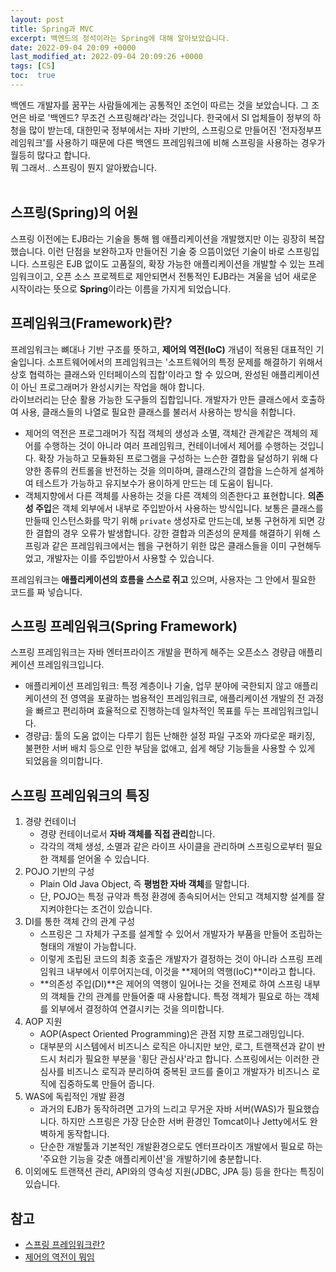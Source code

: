 ```yaml
---
layout: post
title: Spring과 MVC
excerpt: 백엔드의 정석이라는 Spring에 대해 알아보았습니다.
date: 2022-09-04 20:09 +0000
last_modified_at: 2022-09-04 20:09:26 +0000
tags: [CS]
toc:  true
---
```


백엔드 개발자를 꿈꾸는 사람들에게는 공통적인 조언이 따르는 것을 보았습니다. 그 조언은 바로 '백엔드? 무조건 스프링해라'라는 것입니다. 한국에서 SI 업체들이 정부의 하청을 많이 받는데, 대한민국 정부에서는 자바 기반의, 스프링으로 만들어진 '전자정부프레임워크'를 사용하기 때문에 다른 백엔드 프레임워크에 비해 스프링을 사용하는 경우가 월등히 많다고 합니다.<br>
뭐 그래서.. 스프링이 뭔지 알아봤습니다.<br><br>

## 스프링(Spring)의 어원

스프링 이전에는 EJB라는 기술을 통해 웹 애플리케이션을 개발했지만 이는 굉장히 복잡했습니다. 이런 단점을 보완하고자 만들어진 기술 중 으뜸이었던 기술이 바로 스프링입니다. 스프링은 EJB 없이도 고품질의, 확장 가능한 애플리케이션을 개발할 수 있는 프레임워크이고, 오픈 소스 프로젝트로 제안되면서 전통적인 EJB라는 겨울을 넘어 새로운 시작이라는 뜻으로 **Spring**이라는 이름을 가지게 되었습니다.

## 프레임워크(Framework)란?

프레임워크는 뼈대나 기반 구조를 뜻하고, **제어의 역전(IoC)** 개념이 적용된 대표적인 기술입니다. 소프트웨어에서의 프레임워크는 '소프트웨어의 특정 문제를 해결하기 위해서 상호 협력하는 클래스와 인터페이스의 집합'이라고 할 수 있으며, 완성된 애플리케이션이 아닌 프로그래머가 완성시키는 작업을 해야 합니다.<br>
라이브러리는 단순 활용 가능한 도구들의 집합입니다. 개발자가 만든 클래스에서 호출하여 사용, 클래스들의 나열로 필요한 클래스를 불러서 사용하는 방식을 취합니다.<br>

- 제어의 역전은 프로그래머가 직접 객체의 생성과 소멸, 객체간 관계같은 객체의 제어를 수행하는 것이 아니라 여러 프레임워크, 컨테이너에서 제어를 수행하는 것입니다. 확장 가능하고 모듈화된 프로그램을 구성하는 느슨한 결합을 달성하기 위해 다양한 종류의 컨트롤을 반전하는 것을 의미하며, 클래스간의 결합을 느슨하게 설계하여 테스트가 가능하고 유지보수가 용이하게 만드는 데 도움이 됩니다.
- 객체지향에서 다른 객체를 사용하는 것을 다른 객체의 의존한다고 표현합니다. **의존성 주입**은 객체 외부에서 내부로 주입받아서 사용하는 방식입니다. 보통은 클래스를 만들때 인스턴스화를 막기 위해 ``private`` 생성자로 만드는데, 보통 구현하게 되면 강한 결합의 경우 오류가 발생합니다. 강한 결합과 의존성의 문제를 해결하기 위해 스프링과 같은 프레임워크에서는 웹을 구현하기 위한 많은 클래스들을 이미 구현해두었고, 개발자는 이를 주입받아서 사용할 수 있습니다.

프레임워크는 **애플리케이션의 흐름을 스스로 쥐고** 있으며, 사용자는 그 안에서 필요한 코드를 짜 넣습니다.

## 스프링 프레임워크(Spring Framework)

스프링 프레임워크는 자바 엔터프라이즈 개발을 편하게 해주는 오픈소스 경량급 애플리케이션 프레임워크입니다.

- 애플리케이션 프레임워크: 특정 계층이나 기술, 업무 분야에 국한되지 않고 애플리케이션의 전 영역을 포괄하는 범용적인 프레임워크로, 애플리케이션 개발의 전 과정을 빠르고 편리하며 효율적으로 진행하는데 일차적인 목표를 두는 프레임워크입니다.
- 경량급: 툴의 도움 없이는 다루기 힘든 난해한 설정 파일 구조와 까다로운 패키징, 불편한 서버 배치 등으로 인한 부담을 없애고, 쉽게 해당 기능들을 사용할 수 있게 되었음을 의미합니다.

## 스프링 프레임워크의 특징

1. 경량 컨테이너
    - 경량 컨테이너로서 **자바 객체를 직접 관리**합니다.
    - 각각의 객체 생성, 소멸과 같은 라이프 사이클을 관리하며 스프링으로부터 필요한 객체를 얻어올 수 있습니다.
2. POJO 기반의 구성
    - Plain Old Java Object, 즉 **평범한 자바 객체**를 말합니다.
    - 단, POJO는 특정 규약과 특정 환경에 종속되어서는 안되고 객체지향 설계를 잘 지켜야한다는 조건이 있습니다.
3. DI를 통한 객체 간의 관계 구성
    - 스프링은 그 자체가 구조를 설계할 수 있어서 개발자가 부품을 만들어 조립하는 형태의 개발이 가능합니다.
    - 이렇게 조립된 코드의 최종 호출은 개발자가 결정하는 것이 아니라 스프링 프레임워크 내부에서 이루어지는데, 이것을 **제어의 역행(IoC)**이라고 합니다.
    - **의존성 주입(DI)**은 제어의 역행이 일어나는 것을 전제로 하여 스프링 내부의 객체들 간의 관계를 만들어줄 때 사용합니다. 특정 객체가 필요로 하는 객체를 외부에서 결정하여 연결시키는 것을 의미합니다.
4. AOP 지원
    - AOP(Aspect Oriented Programming)은 관점 지향 프로그래밍입니다.
    - 대부분의 시스템에서 비즈니스 로직은 아니지만 보안, 로그, 트랜잭션과 같이 반드시 처리가 필요한 부분을 '횡단 관심사'라고 합니다. 스프링에서는 이러한 관심사를 비즈니스 로직과 분리하여 중복된 코드를 줄이고 개발자가 비즈니스 로직에 집중하도록 만들어 줍니다.
5. WAS에 독립적인 개발 환경
    - 과거의 EJB가 동작하려면 고가의 느리고 무거운 자바 서버(WAS)가 필요했습니다. 하지만 스프링은 가장 단순한 서버 환경인 Tomcat이나 Jetty에서도 완벽하게 동작합니다.
    - 단순한 개발툴과 기본적인 개발환경으로도 엔터프라이즈 개발에서 필요로 하는 '주요한 기능을 갖춘 애플리케이션'을 개발하기에 충분합니다.
6. 이외에도 트랜잭션 관리, API와의 영속성 지원(JDBC, JPA 등) 등을 한다는 특징이 있습니다.

## 참고

- [스프링 프레임워크란?](https://steady-coding.tistory.com/457)
- [제어의 역전이 뭐임](https://maro-matta.tistory.com/entry/%EC%A0%9C%EC%96%B4%EC%9D%98-%EC%97%AD%EC%A0%84%EC%9D%B4-%EB%AD%90%EC%9E%84-Inversion-of-Control)
